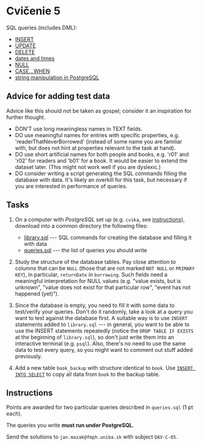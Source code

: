 # Cvičenie 5

SQL queries (includes DML):
* [INSERT](https://www.postgresqltutorial.com/postgresql-tutorial/postgresql-insert/)
* [UPDATE](https://www.postgresqltutorial.com/postgresql-tutorial/postgresql-update/)
* [DELETE](https://www.postgresqltutorial.com/postgresql-tutorial/postgresql-delete/)
* [dates and times](https://www.postgresql.org/docs/current/datatype-datetime.html)
* [NULL](https://www.postgresqltutorial.com/postgresql-tutorial/postgresql-is-null/)
* [CASE...WHEN](https://www.postgresqltutorial.com/postgresql-tutorial/postgresql-case/)
* [string manipulation in PostgreSQL](https://www.postgresql.org/docs/current/functions-string.html)


## Advice for adding test data

Advice like this should not be taken as gospel; consider it an inspiration for further thought.
* DON'T use long meaningless names in TEXT fields.
* DO use meaningful names for entries with specific properties, e.g. 'readerThatNeverBorrowed'
(instead of some name you are familiar with, but does not hint
at properties relevant to the task at hand).
* DO use short artificial names for both people and books,
e.g. 'r01' and 'r02' for readers and 'b01' for a book.
It would be easier to extend the dataset later.
(This might not work well if you are dyslexic.)
* DO consider writing a script generating the SQL commands
filling the database with data. It's likely an overkill for this task,
but necessary if you are interested in performance of queries.


## Tasks

1. On a computer with _PostgreSQL_ set up (e.g. `cvika`, see [instructions](../../technical_info/sql.md)), download into a common directory the following files:
	- [library.sql](library.sql) --- SQL commands for creating the database and filling it with data
	- [queries.sql](queries.sql) --- the list of queries you should write

2. Study the structure of the database tables. Pay close attention to columns that can be `NULL` (those that are not marked `NOT NULL` or `PRIMARY KEY`), in particular, `returnDate` in `borrowing`. Such fields need a meaningful interpretation for NULL values (e.g. "value exists, but is unknown", "value does not exist for that particular row", "event has not happened (yet)").

3. Since the database is empty, you need to fill it with some data to test/verify your queries.
Don't do it randomly, take a look at a query you want to test against the database first.
A suitable way is to use `INSERT` statements added to `library.sql` --- in general, you want to be able to use the INSERT statements repeatedly (notice the `DROP TABLE IF EXISTS` at the beginning of `library.sql`), so don't just write them into an interactive terminal (e.g. `psql`).
Also, there's no need to use the same data to test every query, so you might want to comment out stuff added previously.

4. Add a new table `book_backup` with structure identical to `book`. Use [`INSERT INTO SELECT`](https://www.w3schools.com/sql/sql_insert_into_select.asp) to copy all data from `book` to the backup table.


## Instructions

Points are awarded for two particular queries described in `queries.sql` (1 pt each).

The queries you write **must run under PostgreSQL**.

Send the solutions to `jan.mazak@fmph.uniba.sk` with subject `DAV-C-05`.

